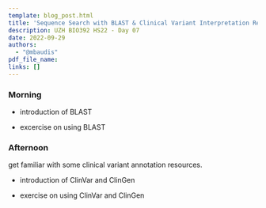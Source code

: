 ```yaml
---
template: blog_post.html
title: 'Sequence Search with BLAST & Clinical Variant Interpretation Resource'
description: UZH BIO392 HS22 - Day 07
date: 2022-09-29
authors:
  - "@mbaudis"
pdf_file_name: 
links: []
---
```


### Morning 

* introduction of BLAST 

* excercise on using BLAST 

### Afternoon 

get familiar with some clinical variant annotation resources.

* introduction of ClinVar and ClinGen 

* exercise on using ClinVar and ClinGen 

<!--more-->

